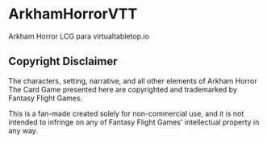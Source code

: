 # ArkhamHorrorVTT
Arkham Horror LCG para virtualtabletop.io

## Copyright Disclaimer
The characters, setting, narrative, and all other elements of Arkham Horror The Card Game presented here are copyrighted and trademarked by Fantasy Flight Games. 

This is a fan-made created solely for non-commercial use, and it is not intended to infringe on any of Fantasy Flight Games' intellectual property in any way.
